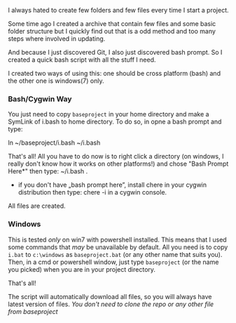 I always hated to create few folders and few files every time I start a project.

Some time ago I created a archive that contain few files and some basic folder structure 
but I quickly find out that is a odd method and too many steps where involved in updating.

And because I just discovered Git, I also just discovered bash prompt. 
So I created a quick bash script with all the stuff I need.

I created two ways of using this: one should be cross platform (bash) and the other one is windows(7) only.


### Bash/Cygwin Way
You just need to copy `baseproject` in your home directory and make a SymLink of i.bash to home directory.
To do so, in opne a bash prompt and type:

ln ~/baseproject/i.bash ~/i.bash

That's all! All you have to do now is to right click a directory (on windows, I really don't know how it works on other platforms!) 
and chose "Bash Prompt Here*" then type: ~/i.bash .

* if you don't have „bash prompt here”, install chere in your cygwin distribution then type:
chere -i
in a cygwin console.

All files are created.


### Windows
This is tested _only_ on win7 with powershell installed. This means that I used some commands that _may_ be unavailable by default.
All you need is to copy `i.bat` to `c:\windows` as `baseproject.bat` (or any other name that suits you). 
Then, in a cmd or powershell window, just type `baseproject` (or the name you picked) when you are in your project directory.

That's all!

The script will automatically download all files, so you will always have latest version of files.
_You don't need to clone the repo or any other file from baseproject_